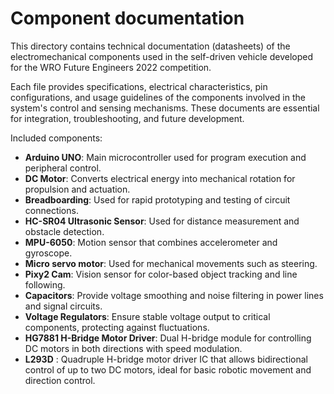 Component documentation
===

This directory contains technical documentation (datasheets) of the electromechanical components used in the self-driven vehicle developed for the WRO Future Engineers 2022 competition.

Each file provides specifications, electrical characteristics, pin configurations, and usage guidelines of the components involved in the system's control and sensing mechanisms. These documents are essential for integration, troubleshooting, and future development.

Included components:

- **Arduino UNO**: Main microcontroller used for program execution and peripheral control.
- **DC Motor**: Converts electrical energy into mechanical rotation for propulsion and actuation.
- **Breadboarding**: Used for rapid prototyping and testing of circuit connections.
- **HC-SR04 Ultrasonic Sensor**: Used for distance measurement and obstacle detection.
- **MPU-6050**: Motion sensor that combines accelerometer and gyroscope.
- **Micro servo motor**: Used for mechanical movements such as steering.
- **Pixy2 Cam**: Vision sensor for color-based object tracking and line following.
- **Capacitors**: Provide voltage smoothing and noise filtering in power lines and signal circuits.
- **Voltage Regulators**: Ensure stable voltage output to critical components, protecting against fluctuations.
- **HG7881 H-Bridge Motor Driver**: Dual H-bridge module for controlling DC motors in both directions with speed modulation.
- **L293D** : Quadruple H-bridge motor driver IC that allows bidirectional control of up to two DC motors, ideal for basic robotic movement and direction control.
